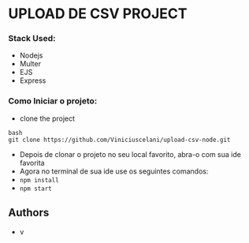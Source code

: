 # UPLOAD DE CSV PROJECT

### Stack Used:

- Nodejs
- Multer
- EJS
- Express

### Como Iniciar o projeto:

- clone the project

```
bash
git clone https://github.com/Viniciuscelani/upload-csv-node.git
```

- Depois de clonar o projeto no seu local favorito, abra-o com sua ide favorita
- Agora no terminal de sua ide use os seguintes comandos:
- `npm install`
- `npm start`


## Authors

- v
